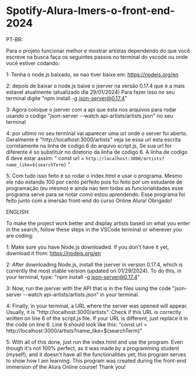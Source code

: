 
# Spotify-Alura-Imers-o-front-end-2024

PT-BR:

Para o projeto funcionar melhor e mostrar artistas dependendo do que você escreve na busca faça os seguintes passos no terminal do vscode ou onde você estiver codando:

1: Tenha o node.js baixado, se nao tiver baixe em: https://nodejs.org/en

2: depois de baixar o node.js baixe o jserver na versão 0.17.4 que é a mais estavel atualmente (atualizado dia 29/01/2024) Para fazer isso no seu terminal digite "npm install -g json-server@0.17.4"

3: Agora coloque o jserver com a api que esta nos arquivos para rodar usando o codigo "json-server --watch api-artists/artists.json" no seu terminal

4: por ultimo no seu terminal vai aparecer uma url onde o server foi aberto. Geralmente é "http://localhost:3000/artists" veja se essa url esta escrita corretamente na linha de codigo 6 do arquivo script.js, Se sua url for diferente é so substituir no diretorio da linha de codigo 6. A linha de codigo 6 deve estar assim: " const url = `http://localhost:3000/artists?name_like=${searchTerm}` "

5: Com tudo isso feito é so rodar o index.html e usar o programa. Mesmo ele não estando 100 por cento perfeito pois foi feito por um estudante de programação (eu mesmo) e ainda nao tem todas as funcionalidades esse programa serve para se notar como estou aprendendo. Esse programa foi feito junto com a imersão front-end do curso Online Alura! Obrigado!

ENGLISH:

To make the project work better and display artists based on what you enter in the search, follow these steps in the VSCode terminal or wherever you are coding:

1: Make sure you have Node.js downloaded. If you don't have it yet, download it from: https://nodejs.org/en

2: After downloading Node.js, install the jserver in version 0.17.4, which is currently the most stable version (updated on 01/29/2024). To do this, in your terminal, type: "npm install -g json-server@0.17.4"

3: Now, run the jserver with the API that is in the files using the code "json-server --watch api-artists/artists.json" in your terminal.

4: Finally, in your terminal, a URL where the server was opened will appear. Usually, it is "http://localhost:3000/artists". Check if this URL is correctly written on line 6 of the script.js file. If your URL is different, just replace it in the code on line 6. Line 6 should look like this: "const url = http://localhost:3000/artists?name_like=${searchTerm}"

5: With all of this done, just run the index.html and use the program. Even though it's not 100% perfect, as it was made by a programming student (myself), and it doesn't have all the functionalities yet, this program serves to show how I am learning. This program was created during the front-end immersion of the Alura Online course! Thank you!

